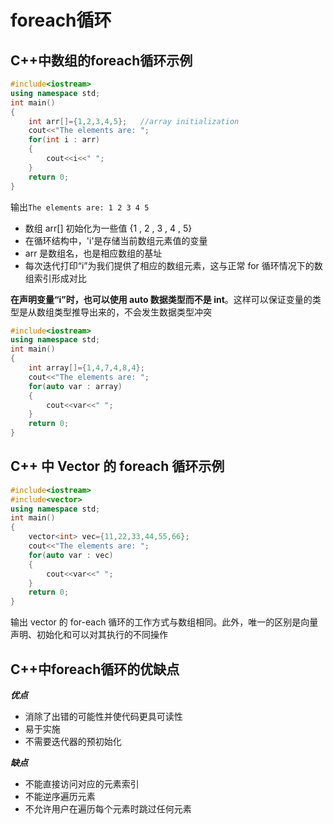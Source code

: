# foreach循环

C++中数组的foreach循环示例
-------------------------
```c++
#include<iostream>
using namespace std; 
int main() 
{ 
    int arr[]={1,2,3,4,5};   //array initialization
    cout<<"The elements are: ";
    for(int i : arr)
    {
    	cout<<i<<" ";
    }
    return 0;
}
```
输出``The elements are: 1 2 3 4 5``
* 数组 arr[] 初始化为一些值 {1 , 2 , 3 , 4 , 5}
* 在循环结构中，'i'是存储当前数组元素值的变量
* arr 是数组名，也是相应数组的基址
* 每次迭代打印“i”为我们提供了相应的数组元素，这与正常 for 循环情况下的数组索引形成对比

**在声明变量“i”时，也可以使用 auto 数据类型而不是 int**。这样可以保证变量的类型是从数组类型推导出来的，不会发生数据类型冲突

```c++
#include<iostream>
using namespace std; 
int main() 
{ 
    int array[]={1,4,7,4,8,4};
    cout<<"The elements are: ";
    for(auto var : array)
    {
    	cout<<var<<" ";
    }
    return 0;
}
```

C++ 中 Vector 的 foreach 循环示例
--------------------------------
```c++
#include<iostream>
#include<vector>
using namespace std; 
int main() 
{ 
    vector<int> vec={11,22,33,44,55,66};
    cout<<"The elements are: ";
    for(auto var : vec)
    {
    	cout<<var<<" ";
	}
    return 0;
}
```
输出    vector 的 for-each 循环的工作方式与数组相同。此外，唯一的区别是向量声明、初始化和可以对其执行的不同操作

C++中foreach循环的优缺点
-----------------------
***优点***
* 消除了出错的可能性并使代码更具可读性
* 易于实施
* 不需要迭代器的预初始化

***缺点***
* 不能直接访问对应的元素索引
* 不能逆序遍历元素
* 不允许用户在遍历每个元素时跳过任何元素